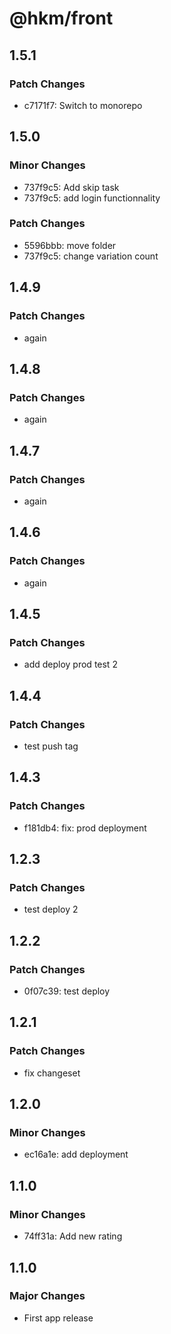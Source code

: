 # @hkm/front

## 1.5.1

### Patch Changes

- c7171f7: Switch to monorepo

## 1.5.0

### Minor Changes

- 737f9c5: Add skip task
- 737f9c5: add login functionnality

### Patch Changes

- 5596bbb: move folder
- 737f9c5: change variation count

## 1.4.9

### Patch Changes

- again

## 1.4.8

### Patch Changes

- again

## 1.4.7

### Patch Changes

- again

## 1.4.6

### Patch Changes

- again

## 1.4.5

### Patch Changes

- add deploy prod test 2

## 1.4.4

### Patch Changes

- test push tag

## 1.4.3

### Patch Changes

- f181db4: fix: prod deployment

## 1.2.3

### Patch Changes

- test deploy 2

## 1.2.2

### Patch Changes

- 0f07c39: test deploy

## 1.2.1

### Patch Changes

- fix changeset

## 1.2.0

### Minor Changes

- ec16a1e: add deployment

## 1.1.0

### Minor Changes

- 74ff31a: Add new rating

## 1.1.0

### Major Changes

- First app release
